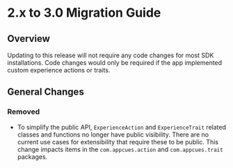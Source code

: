 # 2.x to 3.0 Migration Guide

## Overview

Updating to this release will not require any code changes for most SDK installations.  Code changes would only be required if the app implemented custom experience actions or traits.

## General Changes

### Removed

- To simplify the public API, `ExperienceAction` and `ExperienceTrait` related classes and functions no longer have public visibility. There are no current use cases for extensibility that require these to be public. This change impacts items in the `com.appcues.action` and `com.appcues.trait` packages.
